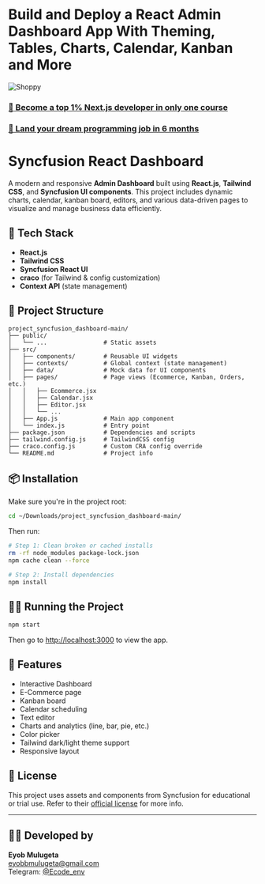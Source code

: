 # Build and Deploy a React Admin Dashboard App With Theming, Tables, Charts, Calendar, Kanban and More
![Shoppy](https://i.ibb.co/W6g39w3/image.png)

### [🌟 Become a top 1% Next.js developer in only one course]()
### [🚀 Land your dream programming job in 6 months]()


# Syncfusion React Dashboard

A modern and responsive **Admin Dashboard** built using **React.js**, **Tailwind CSS**, and **Syncfusion UI components**. This project includes dynamic charts, calendar, kanban board, editors, and various data-driven pages to visualize and manage business data efficiently.

## 🚀 Tech Stack

- **React.js**
- **Tailwind CSS**
- **Syncfusion React UI**
- **craco** (for Tailwind & config customization)
- **Context API** (state management)

## 📁 Project Structure

```
project_syncfusion_dashboard-main/
├── public/
│   └── ...                # Static assets
├── src/
│   ├── components/        # Reusable UI widgets
│   ├── contexts/          # Global context (state management)
│   ├── data/              # Mock data for UI components
│   ├── pages/             # Page views (Ecommerce, Kanban, Orders, etc.)
│   │   ├── Ecommerce.jsx
│   │   ├── Calendar.jsx
│   │   ├── Editor.jsx
│   │   └── ...
│   ├── App.js             # Main app component
│   └── index.js           # Entry point
├── package.json           # Dependencies and scripts
├── tailwind.config.js     # TailwindCSS config
├── craco.config.js        # Custom CRA config override
└── README.md              # Project info
```

## 📦 Installation

Make sure you're in the project root:

```bash
cd ~/Downloads/project_syncfusion_dashboard-main/
```

Then run:

```bash
# Step 1: Clean broken or cached installs
rm -rf node_modules package-lock.json
npm cache clean --force

# Step 2: Install dependencies
npm install
```

## 🧑‍💻 Running the Project

```bash
npm start
```

Then go to [http://localhost:3000](http://localhost:3000) to view the app.

## 🧠 Features

- Interactive Dashboard
- E-Commerce page
- Kanban board
- Calendar scheduling
- Text editor
- Charts and analytics (line, bar, pie, etc.)
- Color picker
- Tailwind dark/light theme support
- Responsive layout

## 📄 License

This project uses assets and components from Syncfusion for educational or trial use. Refer to their [official license](https://www.syncfusion.com/eula) for more info.

---

## 🙋‍♂️ Developed by

**Eyob Mulugeta**  
[eyobbmulugeta@gmail.com](mailto:eyobbmulugeta@gmail.com)  
Telegram: [@Ecode_env](https://t.me/Ecode_env)
